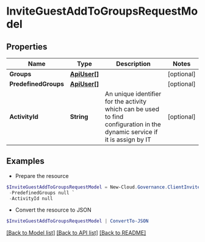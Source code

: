 # InviteGuestAddToGroupsRequestModel
## Properties

Name | Type | Description | Notes
------------ | ------------- | ------------- | -------------
**Groups** | [**ApiUser[]**](ApiUser.md) |  | [optional] 
**PredefinedGroups** | [**ApiUser[]**](ApiUser.md) |  | [optional] 
**ActivityId** | **String** | An unique identifier for the activity which can be used to find configuration in the dynamic service if it is assign by IT | [optional] 

## Examples

- Prepare the resource
```powershell
$InviteGuestAddToGroupsRequestModel = New-Cloud.Governance.ClientInviteGuestAddToGroupsRequestModel  -Groups null `
 -PredefinedGroups null `
 -ActivityId null
```

- Convert the resource to JSON
```powershell
$InviteGuestAddToGroupsRequestModel | ConvertTo-JSON
```

[[Back to Model list]](../README.md#documentation-for-models) [[Back to API list]](../README.md#documentation-for-api-endpoints) [[Back to README]](../README.md)

